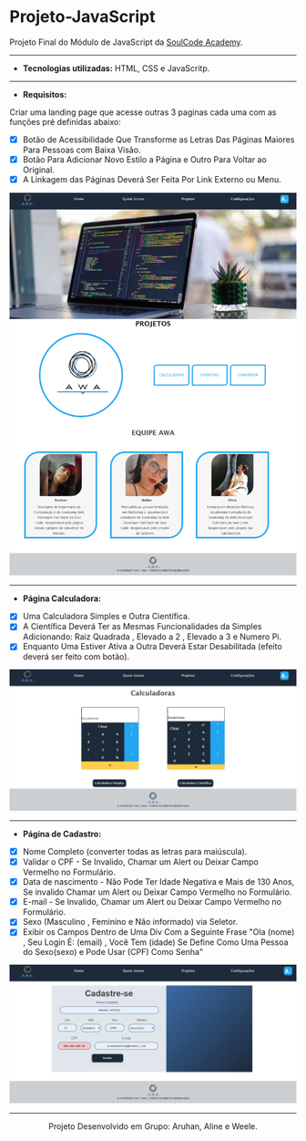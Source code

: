 # Projeto-JavaScript
Projeto Final do Módulo de JavaScript da [SoulCode Academy](https://soulcodeacademy.org/). 

---
- **Tecnologias utilizadas:** HTML, CSS e JavaScritp.

---

- **Requisitos:**

Criar uma landing page que acesse outras 3 paginas cada uma com as funções pré definidas abaixo:
- [x] Botão de Acessibilidade Que Transforme as Letras Das Páginas Maiores Para Pessoas com Baixa Visão.
- [x] Botão Para Adicionar Novo Estilo a Página e Outro Para Voltar ao Original.
- [X] A Linkagem das Páginas Deverá Ser Feita Por Link Externo ou Menu.

<div>
<img src="img/laddingpage.png">
</div>

---

- **Página Calculadora:**
- [x] Uma Calculadora Simples e Outra Científica.
- [x] A Científica Deverá Ter as Mesmas Funcionalidades da Simples Adicionando:
Raiz Quadrada , Elevado a 2 , Elevado a 3 e Numero Pi.
- [x] Enquanto Uma Estiver Ativa a Outra Deverá Estar Desabilitada (efeito deverá ser feito com botão).

<div>
<img src="img/calculadoras.png">
</div>

---
- **Página de Cadastro:** 
- [x] Nome Completo (converter todas as letras para maiúscula).
- [x] Validar o CPF - Se Invalido, Chamar um Alert ou Deixar Campo Vermelho no Formulário.
- [x] Data de nascimento - Não Pode Ter Idade Negativa e Mais de 130 Anos, Se invalido Chamar um Alert ou Deixar Campo Vermelho no Formulário.
- [x] E-mail - Se Invalido, Chamar um Alert ou Deixar Campo Vermelho no Formulário.
- [X] Sexo (Masculino , Feminino e Não informado) via Seletor.
- [X] Exibir os Campos Dentro de Uma Div Com a Seguinte Frase "Ola (nome) , Seu Login É: (email) , Você Tem (idade) Se Define Como Uma Pessoa do Sexo(sexo) e Pode Usar (CPF) Como Senha"

<div>
<img src="img/cadastro.png">
</div>

---

<div align="center"> Projeto Desenvolvido em Grupo: Aruhan, Aline e Weele. </div>
